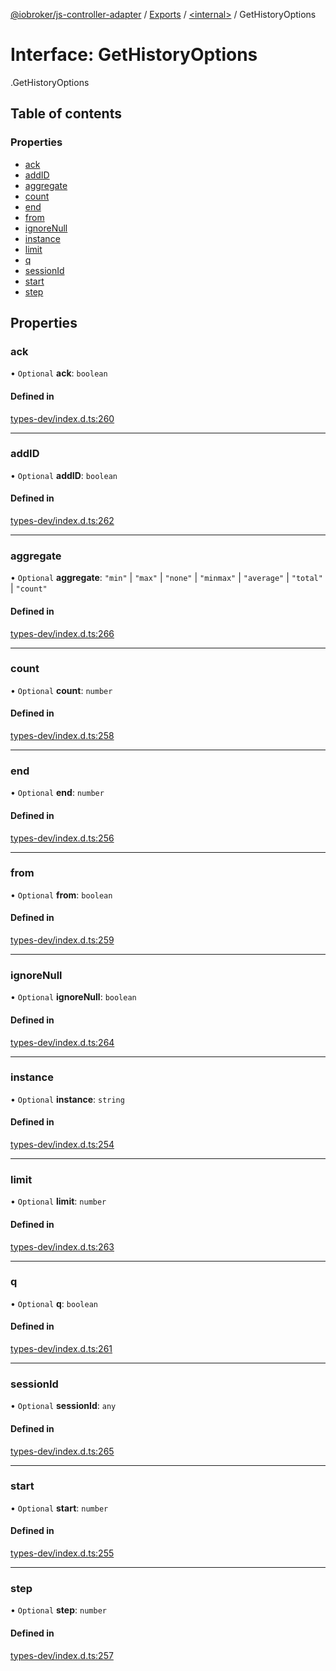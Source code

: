 [@iobroker/js-controller-adapter](../README.md) / [Exports](../modules.md) / [<internal\>](../modules/internal_.md) / GetHistoryOptions

# Interface: GetHistoryOptions

[<internal>](../modules/internal_.md).GetHistoryOptions

## Table of contents

### Properties

- [ack](internal_.GetHistoryOptions.md#ack)
- [addID](internal_.GetHistoryOptions.md#addid)
- [aggregate](internal_.GetHistoryOptions.md#aggregate)
- [count](internal_.GetHistoryOptions.md#count)
- [end](internal_.GetHistoryOptions.md#end)
- [from](internal_.GetHistoryOptions.md#from)
- [ignoreNull](internal_.GetHistoryOptions.md#ignorenull)
- [instance](internal_.GetHistoryOptions.md#instance)
- [limit](internal_.GetHistoryOptions.md#limit)
- [q](internal_.GetHistoryOptions.md#q)
- [sessionId](internal_.GetHistoryOptions.md#sessionid)
- [start](internal_.GetHistoryOptions.md#start)
- [step](internal_.GetHistoryOptions.md#step)

## Properties

### ack

• `Optional` **ack**: `boolean`

#### Defined in

[types-dev/index.d.ts:260](https://github.com/ioBroker/ioBroker.js-controller/blob/7c09eb1e/packages/types-dev/index.d.ts#L260)

___

### addID

• `Optional` **addID**: `boolean`

#### Defined in

[types-dev/index.d.ts:262](https://github.com/ioBroker/ioBroker.js-controller/blob/7c09eb1e/packages/types-dev/index.d.ts#L262)

___

### aggregate

• `Optional` **aggregate**: ``"min"`` \| ``"max"`` \| ``"none"`` \| ``"minmax"`` \| ``"average"`` \| ``"total"`` \| ``"count"``

#### Defined in

[types-dev/index.d.ts:266](https://github.com/ioBroker/ioBroker.js-controller/blob/7c09eb1e/packages/types-dev/index.d.ts#L266)

___

### count

• `Optional` **count**: `number`

#### Defined in

[types-dev/index.d.ts:258](https://github.com/ioBroker/ioBroker.js-controller/blob/7c09eb1e/packages/types-dev/index.d.ts#L258)

___

### end

• `Optional` **end**: `number`

#### Defined in

[types-dev/index.d.ts:256](https://github.com/ioBroker/ioBroker.js-controller/blob/7c09eb1e/packages/types-dev/index.d.ts#L256)

___

### from

• `Optional` **from**: `boolean`

#### Defined in

[types-dev/index.d.ts:259](https://github.com/ioBroker/ioBroker.js-controller/blob/7c09eb1e/packages/types-dev/index.d.ts#L259)

___

### ignoreNull

• `Optional` **ignoreNull**: `boolean`

#### Defined in

[types-dev/index.d.ts:264](https://github.com/ioBroker/ioBroker.js-controller/blob/7c09eb1e/packages/types-dev/index.d.ts#L264)

___

### instance

• `Optional` **instance**: `string`

#### Defined in

[types-dev/index.d.ts:254](https://github.com/ioBroker/ioBroker.js-controller/blob/7c09eb1e/packages/types-dev/index.d.ts#L254)

___

### limit

• `Optional` **limit**: `number`

#### Defined in

[types-dev/index.d.ts:263](https://github.com/ioBroker/ioBroker.js-controller/blob/7c09eb1e/packages/types-dev/index.d.ts#L263)

___

### q

• `Optional` **q**: `boolean`

#### Defined in

[types-dev/index.d.ts:261](https://github.com/ioBroker/ioBroker.js-controller/blob/7c09eb1e/packages/types-dev/index.d.ts#L261)

___

### sessionId

• `Optional` **sessionId**: `any`

#### Defined in

[types-dev/index.d.ts:265](https://github.com/ioBroker/ioBroker.js-controller/blob/7c09eb1e/packages/types-dev/index.d.ts#L265)

___

### start

• `Optional` **start**: `number`

#### Defined in

[types-dev/index.d.ts:255](https://github.com/ioBroker/ioBroker.js-controller/blob/7c09eb1e/packages/types-dev/index.d.ts#L255)

___

### step

• `Optional` **step**: `number`

#### Defined in

[types-dev/index.d.ts:257](https://github.com/ioBroker/ioBroker.js-controller/blob/7c09eb1e/packages/types-dev/index.d.ts#L257)
